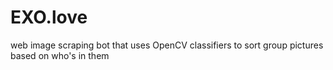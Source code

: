 # EXO.love
web image scraping bot that uses OpenCV classifiers to sort group pictures based on who's in them
